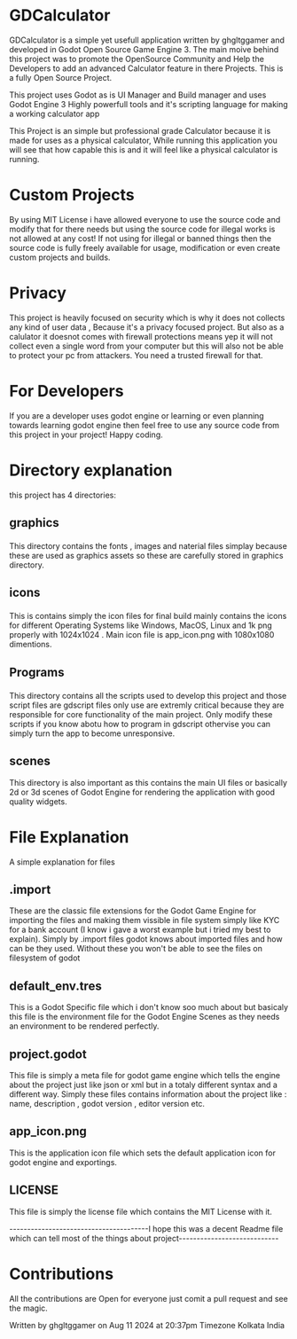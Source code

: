 # GDCalculator
GDCalculator is a simple yet usefull application written by ghgltggamer and developed in Godot Open Source Game Engine 3. The main moive behind this project was to promote the OpenSource Community and Help the Developers to add an advanced Calculator feature in there Projects. This is a fully Open Source Project.

This project uses Godot as is UI Manager and Build manager and uses Godot Engine 3 Highly powerfull tools and it's scripting language for making a working calculator app

This Project is an simple but professional grade Calculator because it is made for uses as a physical calculator, While running this application you will see that how capable this is and it will feel like a physical calculator is running.

# Custom Projects
By using MIT License i have allowed everyone to use the source code and modify that for there needs but using the source code for illegal works is not allowed at any cost!
If not using for illegal or banned things then the source code is fully freely available for usage, modification or even create custom projects and builds.

# Privacy
This project is heavily focused on security which is why it does not collects any kind of user data , Because it's a privacy focused project. But also as a calulator it doesnot comes with firewall protections means yep it will not collect even a single word from your computer but this will also not be able to protect your pc from attackers. You need a trusted firewall for that.

# For Developers
If you are a developer uses godot engine or learning or even planning towards learning godot engine then feel free to use any source code from this project in your project! Happy coding.

# Directory explanation
this project has 4 directories:

## graphics <dir>
This directory contains the fonts , images and naterial files simplay because these are used as graphics assets so these are carefully stored in graphics directory. 

## icons <dir>
This is contains simply the icon files for final build mainly contains the icons for different Operating Systems like Windows, MacOS, Linux and 1k png properly with 1024x1024 . Main icon file is app_icon.png with 1080x1080 dimentions.

## Programs <dir>
This directory contains all the scripts used to develop this project and those script files are gdscript files only use are extremly critical because they are responsible for core functionality of the main project. Only modify these scripts if you know abotu how to program in gdscript othervise you can simply turn the app to become unresponsive.

## scenes
This directory is also important as this contains the main UI files or basically 2d or 3d scenes of Godot Engine for rendering the application with good quality widgets.

# File Explanation
A simple explanation for files

## <filename>.import <file>
These are the classic file extensions for the Godot Game Engine for importing the files and making them vissible in file system simply like KYC for a bank account (I know i gave a worst example but i tried my best to explain). Simply by .import files godot knows about imported files and how can be they used. Without these you won't be able to see the files on filesystem of godot

## default_env.tres
This is a Godot Specific file which i don't know soo much about but basicaly this file is the environment file for the Godot Engine Scenes as they needs an environment to be rendered perfectly.

## project.godot
This file is simply a meta file for godot game engine which tells the engine about the project just like json or xml but in a totaly different syntax and a different way. Simply these files contains information about the project like : name, description , godot version , editor version etc.

## app_icon.png
This is the application icon file which sets the default application icon for godot engine and exportings.

## LICENSE
This file is simply the license file which contains the MIT License with it.

---------------------------------------I hope this was a decent Readme file which can tell most of the things about project----------------------------


# Contributions 
All the contributions are Open for everyone just comit a pull request and see the magic.

Written by ghgltggamer on Aug 11 2024 at 20:37pm Timezone Kolkata India
